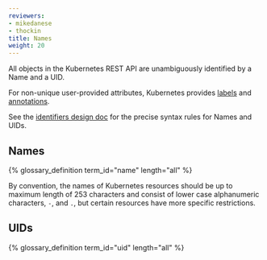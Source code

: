 ```yaml
---
reviewers:
- mikedanese
- thockin
title: Names
weight: 20
---
```


All objects in the Kubernetes REST API are unambiguously identified by a Name and a UID.

For non-unique user-provided attributes, Kubernetes provides [labels](/docs/user-guide/labels) and [annotations](/docs/concepts/overview/working-with-objects/annotations/).

See the [identifiers design doc](https://git.k8s.io/community/contributors/design-proposals/architecture/identifiers.md) for the precise syntax rules for Names and UIDs.

## Names

{% glossary_definition term_id="name" length="all" %}

By convention, the names of Kubernetes resources should be up to maximum length of 253 characters and consist of lower case alphanumeric characters, `-`, and `.`, but certain resources have more specific restrictions.

## UIDs

{% glossary_definition term_id="uid" length="all" %}
